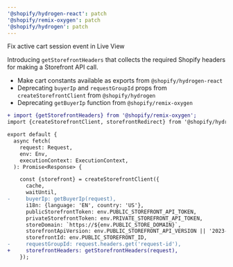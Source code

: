 ```yaml
---
'@shopify/hydrogen-react': patch
'@shopify/remix-oxygen': patch
'@shopify/hydrogen': patch
---
```


Fix active cart session event in Live View

Introducing `getStorefrontHeaders` that collects the required Shopify headers for making a
Storefront API call.

- Make cart constants available as exports from `@shopify/hydrogen-react`
- Deprecating `buyerIp` and `requestGroupId` props from `createStorefrontClient` from `@shopify/hydrogen`
- Deprecating `getBuyerIp` function from `@shopify/remix-oxygen`

```diff
+ import {getStorefrontHeaders} from '@shopify/remix-oxygen';
import {createStorefrontClient, storefrontRedirect} from '@shopify/hydrogen';

export default {
  async fetch(
    request: Request,
    env: Env,
    executionContext: ExecutionContext,
  ): Promise<Response> {

    const {storefront} = createStorefrontClient({
      cache,
      waitUntil,
-     buyerIp: getBuyerIp(request),
      i18n: {language: 'EN', country: 'US'},
      publicStorefrontToken: env.PUBLIC_STOREFRONT_API_TOKEN,
      privateStorefrontToken: env.PRIVATE_STOREFRONT_API_TOKEN,
      storeDomain: `https://${env.PUBLIC_STORE_DOMAIN}`,
      storefrontApiVersion: env.PUBLIC_STOREFRONT_API_VERSION || '2023-01',
      storefrontId: env.PUBLIC_STOREFRONT_ID,
-     requestGroupId: request.headers.get('request-id'),
+     storefrontHeaders: getStorefrontHeaders(request),
    });
```
